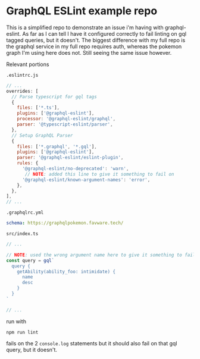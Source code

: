 # GraphQL ESLint example repo

This is a simplified repo to demonstrate an issue i'm having with graphql-eslint. As far as I can tell I have it configured correctly to fail linting on gql tagged queries, but it doesn't. The biggest difference with my full repo is the graphql service in my full repo requires auth, whereas the pokemon graph I'm using here does not. Still seeing the same issue however.

Relevant portions

`.eslintrc.js`

```javascript
// ...
overrides: [
  // Parse typescript for gql tags
  {
    files: ['*.ts'],
    plugins: ['@graphql-eslint'],
    processor: '@graphql-eslint/graphql',
    parser: '@typescript-eslint/parser',
  },
  // Setup GraphQL Parser
  {
    files: ['*.graphql', '*.gql'],
    plugins: ['@graphql-eslint'],
    parser: '@graphql-eslint/eslint-plugin',
    rules: {
      '@graphql-eslint/no-deprecated': 'warn',
       // NOTE: added this line to give it something to fail on
      '@graphql-eslint/known-argument-names': 'error',
    },
  },
],
// ...
```

`.graphqlrc.yml`

```yaml
schema: https://graphqlpokemon.favware.tech/
```

`src/index.ts`

```typescript
// ...

// NOTE: used the wrong argument name here to give it something to fail on
const query = gql`
  query {
    getAbility(ability_foo: intimidate) {
      name
      desc
    }
  }
`

// ...
```

run with

`npm run lint`

fails on the 2 `console.log` statements but it should also fail on that gql query, but it doesn't.
